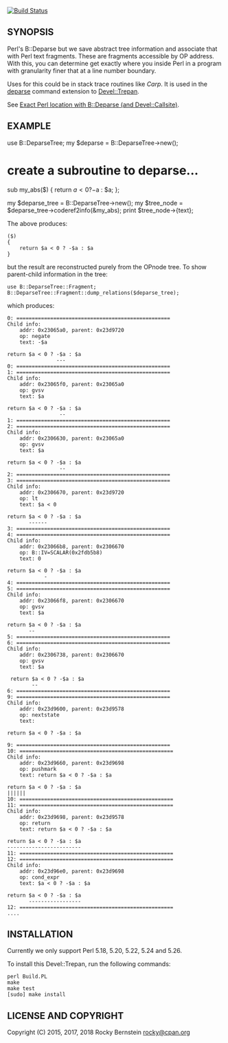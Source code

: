 [![Build Status](https://travis-ci.org/rocky/p5-B-DeparseTree.png)](https://travis-ci.org/rocky/p5-B-DeparseTree)

SYNOPSIS
--------

Perl's B::Deparse but we save abstract tree information and associate
that with Perl text fragments.  These are fragments accessible by OP
address. With this, you can determine get exactly where you inside Perl in
a program with granularity finer that at a line number boundary.

Uses for this could be in stack trace routines like _Carp_. It is used
in the [deparse](https://metacpan.org/pod/Devel::Trepan::Deparse)
command extension to
[Devel::Trepan](https://metacpan.org/pod/Devel::Trepan).

See [Exact Perl location with B::Deparse (and Devel::Callsite)](http://blogs.perl.org/users/rockyb/2015/11/exact-perl-location-with-bdeparse-and-develcallsite.html).

EXAMPLE
-------

   use B::DeparseTree;
   my $deparse = B::DeparseTree->new();

   # create a subroutine to deparse...
   sub my_abs($) {
       return $a < 0 ? -$a : $a;
   };

   my $deparse_tree = B::DeparseTree->new();
   my $tree_node = $deparse_tree->coderef2info(\&my_abs);
   print $tree_node->{text};

The above produces:

    ($)
    {
        return $a < 0 ? -$a : $a
    }

but the result are reconstructed purely from the OPnode tree. To show
parent-child information in the tree:

    use B::DeparseTree::Fragment;
    B::DeparseTree::Fragment::dump_relations($deparse_tree);

which produces:

    0: ==================================================
    Child info:
        addr: 0x23065a0, parent: 0x23d9720
        op: negate
        text: -$a

    return $a < 0 ? -$a : $a
                    ---
    0: ==================================================
    1: ==================================================
    Child info:
        addr: 0x23065f0, parent: 0x23065a0
        op: gvsv
        text: $a

    return $a < 0 ? -$a : $a
                     --
    1: ==================================================
    2: ==================================================
    Child info:
        addr: 0x2306630, parent: 0x23065a0
        op: gvsv
        text: $a

    return $a < 0 ? -$a : $a
                     --
    2: ==================================================
    3: ==================================================
    Child info:
        addr: 0x2306670, parent: 0x23d9720
        op: lt
        text: $a < 0

    return $a < 0 ? -$a : $a
           ------
    3: ==================================================
    4: ==================================================
    Child info:
        addr: 0x23066b8, parent: 0x2306670
        op: B::IV=SCALAR(0x2fdb5b8)
        text: 0

    return $a < 0 ? -$a : $a
                -
    4: ==================================================
    5: ==================================================
    Child info:
        addr: 0x23066f8, parent: 0x2306670
        op: gvsv
        text: $a

    return $a < 0 ? -$a : $a
           --
    5: ==================================================
    6: ==================================================
    Child info:
        addr: 0x2306738, parent: 0x2306670
        op: gvsv
        text: $a

     return $a < 0 ? -$a : $a
            --
    6: ==================================================
    9: ==================================================
    Child info:
        addr: 0x23d9600, parent: 0x23d9578
        op: nextstate
        text:

    return $a < 0 ? -$a : $a

    9: ==================================================
    10: ==================================================
    Child info:
        addr: 0x23d9660, parent: 0x23d9698
        op: pushmark
        text: return $a < 0 ? -$a : $a

    return $a < 0 ? -$a : $a
    ||||||
    10: ==================================================
    11: ==================================================
    Child info:
        addr: 0x23d9698, parent: 0x23d9578
        op: return
        text: return $a < 0 ? -$a : $a

    return $a < 0 ? -$a : $a
    ------------------------
    11: ==================================================
    12: ==================================================
    Child info:
        addr: 0x23d96e0, parent: 0x23d9698
        op: cond_expr
        text: $a < 0 ? -$a : $a

    return $a < 0 ? -$a : $a
           -----------------
    12: ==================================================
    ....


INSTALLATION
------------

Currently we only support Perl 5.18, 5.20, 5.22, 5.24 and 5.26.

To install this Devel::Trepan, run the following commands:

	perl Build.PL
	make
	make test
	[sudo] make install

LICENSE AND COPYRIGHT
---------------------

Copyright (C) 2015, 2017, 2018 Rocky Bernstein <rocky@cpan.org>

